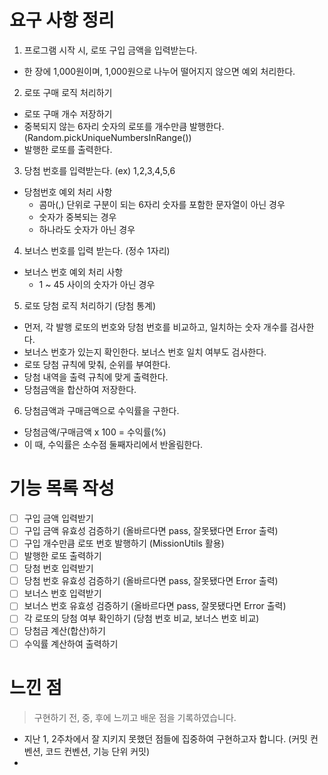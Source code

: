 # 요구 사항 정리

1. 프로그램 시작 시, 로또 구입 금액을 입력받는다.

- 한 장에 1,000원이며, 1,000원으로 나누어 떨어지지 않으면 예외 처리한다.

2. 로또 구매 로직 처리하기

- 로또 구매 개수 저장하기
- 중복되지 않는 6자리 숫자의 로또를 개수만큼 발행한다. (Random.pickUniqueNumbersInRange())
- 발행한 로또를 출력한다.

3. 당첨 번호를 입력받는다. (ex) 1,2,3,4,5,6

- 당첨번호 예외 처리 사항
  - 콤마(,) 단위로 구분이 되는 6자리 숫자를 포함한 문자열이 아닌 경우
  - 숫자가 중복되는 경우
  - 하나라도 숫자가 아닌 경우

4. 보너스 번호를 입력 받는다. (정수 1자리)

- 보너스 번호 예외 처리 사항
  - 1 ~ 45 사이의 숫자가 아닌 경우

5. 로또 당첨 로직 처리하기 (당첨 통계)

- 먼저, 각 발행 로또의 번호와 당첨 번호를 비교하고, 일치하는 숫자 개수를 검사한다.
- 보너스 번호가 있는지 확인한다. 보너스 번호 일치 여부도 검사한다.
- 로또 당첨 규칙에 맞춰, 순위를 부여한다.
- 당첨 내역을 출력 규칙에 맞게 출력한다.
- 당첨금액을 합산하여 저장한다.

6. 당첨금액과 구매금액으로 수익률을 구한다.

- 당첨금액/구매금액 x 100 = 수익률(%)
- 이 때, 수익률은 소수점 둘째자리에서 반올림한다.

# 기능 목록 작성

- [ ] 구입 금액 입력받기
- [ ] 구입 금액 유효성 검증하기 (올바르다면 pass, 잘못됐다면 Error 출력)
- [ ] 구입 개수만큼 로또 번호 발행하기 (MissionUtils 활용)
- [ ] 발행한 로또 출력하기
- [ ] 당첨 번호 입력받기
- [ ] 당첨 번호 유효성 검증하기 (올바르다면 pass, 잘못됐다면 Error 출력)
- [ ] 보너스 번호 입력받기
- [ ] 보너스 번호 유효성 검증하기 (올바르다면 pass, 잘못됐다면 Error 출력)
- [ ] 각 로또의 당첨 여부 확인하기 (당첨 번호 비교, 보너스 번호 비교)
- [ ] 당첨금 계산(합산)하기
- [ ] 수익률 계산하여 출력하기

# 느낀 점

> 구현하기 전, 중, 후에 느끼고 배운 점을 기록하였습니다.

- 지난 1, 2주차에서 잘 지키지 못했던 점들에 집중하여 구현하고자 합니다. (커밋 컨벤션, 코드 컨벤션, 기능 단위 커밋)
-
